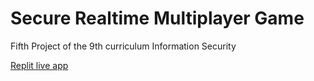 # Secure Realtime Multiplayer Game

Fifth Project of the 9th curriculum Information Security

[Replit live app](https://secure-realtime-multiplayer-game.teknician.repl.co/)
